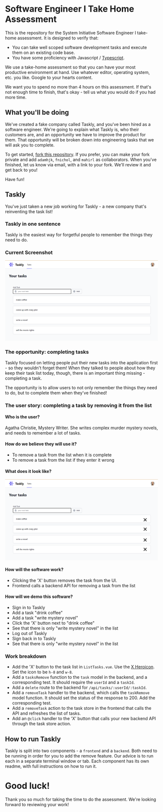 # Software Engineer I Take Home Assessment 

This is the repository for the System Initiative Software Engineer I take-home assessment. It is designed to verify that:

* You can take well scoped software development tasks and execute them on an existing code base.
* You have some proficiency with Javascript / [Typescript](https://www.typescriptlang.org/).

We use a take-home assessment so that you can have your most productive environment at hand. Use whatever editor, operating system, etc. you like. Google to your hearts content. 

We want you to spend no more than 4 hours on this assessment. If that's not enough
time to finish, that's okay - tell us what you would do if you had more time.

## What you'll be doing

We've created a fake company called Taskly, and you've been hired as a software
engineer. We're going to explain what Taskly is, who their customers are, and 
an opportunity we have to improve the product for them. That opportunity will
be broken down into engineering tasks that we will ask you to complete. 

To get started, [fork this repository](https://docs.github.com/en/get-started/quickstart/fork-a-repo). If you prefer, you can make your fork private and add `adamhjk`,
`fnichol`, and `mahirl` as collaborators. When you've finished, let us know
via email, with a link to your fork. We'll review it and get back to you!

Have fun!

## Taskly

You've just taken a new job working for Taskly - a new company that's 
reinventing the task list!

### Taskly in one sentence

Taskly is the easiest way for forgetful people to remember the things 
they need to do.

### Current Screenshot

![Taskly User Interface](./images/taskly-ui.png)

### The opportunity: completing tasks

Taskly focused on letting people put their new tasks into the application 
first - so they wouldn't forget them! When they talked to people about how they
keep their task list today, though, there is an important thing missing -
completing a task.

The opportunity is to allow users to not only remember the things they need to 
do, but to complete them when they've finished!

### The user story: completing a task by removing it from the list

#### Who is the user?

Agatha Christie, Mystery Writer. She writes complex murder mystery novels,
and needs to remember a lot of tasks.

#### How do we believe they will use it?

  * To remove a task from the list when it is complete
  * To remove a task from the list if they enter it wrong

#### What does it look like?

![Taskly with remove buttons](./images/taskly-remove.png)

#### How will the software work?

  * Clicking the 'X' button removes the task from the UI.
  * Frontend calls a backend API for removing a task from the list

#### How will we demo this software?

  * Sign in to Taskly
  * Add a task "drink coffee"
  * Add a task "write mystery novel"
  * Click the 'X' button next to "drink coffee"
  * See that there is only "write mystery novel" in the list
  * Log out of Taskly
  * Sign back in to Taskly
  * See that there is only "write mystery novel" in the list

### Work breakdown

 * Add the 'X' button to the task list in `ListTasks.vue`. Use the [X Heroicon](https://heroicons.com/). Set the icon to be `h-8` and `w-8`.
 * Add a `tasksRemove` function to the `task` model in the backend, and a corresponding test. It should require the `userId` and a `taskId`.
 * Add a `delete` route to the backend for `/api/tasks/:userId/:taskId`.
 * Add a `removeTask` handler to the backend, which calls the `taskRemove` model function. It should set the status of the response to 200. Add the corresponding test.
 * Add a `removeTask` action to the task store in the frontend that calls the API and refreshes the list of tasks.
 * Add an `@click` handler to the 'X' button that calls your new backend API through the task store action.

## How to run Taskly

Taskly is split into two components - a `frontend` and a `backend`. Both need to 
be running in order for you to add the remove feature. Our advice is to run each
in a separate terminal window or tab. Each component has its own readme, with
full instructions on how to run it.

# Good luck!

Thank you so much for taking the time to do the assessment. We're looking forward
to reviewing your work!
